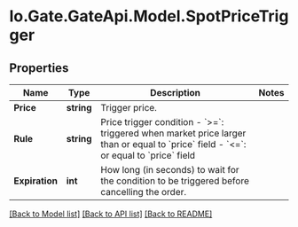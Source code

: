 
# Io.Gate.GateApi.Model.SpotPriceTrigger

## Properties

Name | Type | Description | Notes
------------ | ------------- | ------------- | -------------
**Price** | **string** | Trigger price. | 
**Rule** | **string** | Price trigger condition  - &#x60;&gt;&#x3D;&#x60;: triggered when market price larger than or equal to &#x60;price&#x60; field - &#x60;&lt;&#x3D;&#x60;: or equal to &#x60;price&#x60; field  | 
**Expiration** | **int** | How long (in seconds) to wait for the condition to be triggered before cancelling the order. | 

[[Back to Model list]](../README.md#documentation-for-models)
[[Back to API list]](../README.md#documentation-for-api-endpoints)
[[Back to README]](../README.md)
